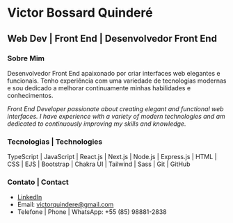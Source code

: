 # Victor Bossard Quinderé

## Web Dev | Front End | Desenvolvedor Front End

### Sobre Mim
Desenvolvedor Front End apaixonado por criar interfaces web elegantes e funcionais. Tenho experiência com uma variedade de tecnologias modernas e sou dedicado a melhorar continuamente minhas habilidades e conhecimentos.

*Front End Developer passionate about creating elegant and functional web interfaces. I have experience with a variety of modern technologies and am dedicated to continuously improving my skills and knowledge.*

### Tecnologias | Technologies

TypeScript | JavaScript | React.js | Next.js | Node.js | Express.js | HTML | CSS | EJS | Bootstrap | Chakra UI | Tailwind | Sass | Git | GitHub

### Contato | Contact
- [LinkedIn](https://www.linkedin.com/in/victorbossard/)
- Email: [victorquindere@gmail.com](mailto:victorquindere@gmail.com)
- Telefone | Phone | WhatsApp: +55 (85) 98881-2838
